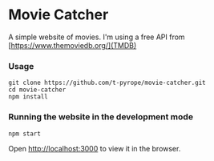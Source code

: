 # Movie Catcher

A simple website of movies.
I'm using a free API from [https://www.themoviedb.org/](TMDB)

### Usage
```
git clone https://github.com/t-pyrope/movie-catcher.git
cd movie-catcher
npm install
```
### Running the website in the development mode

`npm start`

Open [http://localhost:3000](http://localhost:3000) to view it in the browser.
